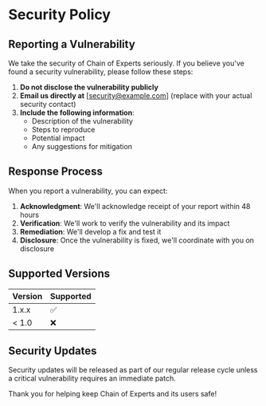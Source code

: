 # Security Policy

## Reporting a Vulnerability

We take the security of Chain of Experts seriously. If you believe you've found a security vulnerability, please follow these steps:

1. **Do not disclose the vulnerability publicly**
2. **Email us directly at** [security@example.com] (replace with your actual security contact)
3. **Include the following information**:
   - Description of the vulnerability
   - Steps to reproduce
   - Potential impact
   - Any suggestions for mitigation

## Response Process

When you report a vulnerability, you can expect:

1. **Acknowledgment**: We'll acknowledge receipt of your report within 48 hours
2. **Verification**: We'll work to verify the vulnerability and its impact
3. **Remediation**: We'll develop a fix and test it
4. **Disclosure**: Once the vulnerability is fixed, we'll coordinate with you on disclosure

## Supported Versions

| Version | Supported          |
| ------- | ------------------ |
| 1.x.x   | :white_check_mark: |
| < 1.0   | :x:                |

## Security Updates

Security updates will be released as part of our regular release cycle unless a critical vulnerability requires an immediate patch.

Thank you for helping keep Chain of Experts and its users safe!